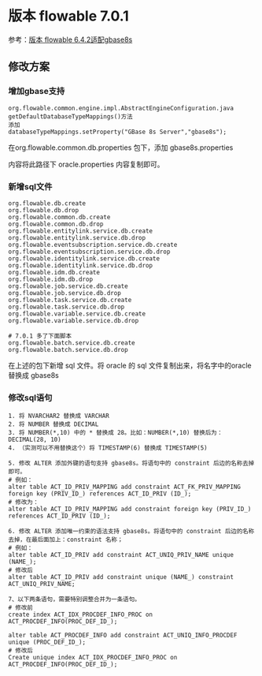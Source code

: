 # 版本 flowable 7.0.1

参考：[版本 flowable 6.4.2适配gbase8s](https://www.gbase.cn/community/post/4540)

## 修改方案

### 增加gbase支持

```text
org.flowable.common.engine.impl.AbstractEngineConfiguration.java
getDefaultDatabaseTypeMappings()方法
添加
databaseTypeMappings.setProperty("GBase 8s Server","gbase8s");
```

在org.flowable.common.db.properties 包下，添加 gbase8s.properties

内容将此路径下 oracle.properties 内容复制即可。

### 新增sql文件

```text
org.flowable.db.create
org.flowable.db.drop
org.flowable.common.db.create
org.flowable.common.db.drop
org.flowable.entitylink.service.db.create
org.flowable.entitylink.service.db.drop
org.flowable.eventsubscription.service.db.create
org.flowable.eventsubscription.service.db.drop
org.flowable.identitylink.service.db.create
org.flowable.identitylink.service.db.drop
org.flowable.idm.db.create
org.flowable.idm.db.drop
org.flowable.job.service.db.create
org.flowable.job.service.db.drop
org.flowable.task.service.db.create
org.flowable.task.service.db.drop
org.flowable.variable.service.db.create
org.flowable.variable.service.db.drop

# 7.0.1 多了下面脚本
org.flowable.batch.service.db.create
org.flowable.batch.service.db.drop
```

在上述的包下新增 sql 文件。将 oracle 的 sql 文件复制出来，将名字中的oracle 替换成 gbase8s

### 修改sql语句

```text
1. 将 NVARCHAR2 替换成 VARCHAR
2. 将 NUMBER 替换成 DECIMAL
3. 将 NUMBER(*,10) 中的 * 替换成 28。比如：NUMBER(*,10) 替换后为：DECIMAL(28, 10)
4. （实测可以不用替换这个）将 TIMESTAMP(6) 替换成 TIMESTAMP(5)

5. 修改 ALTER 添加外键的语句支持 gbase8s。将语句中的 constraint 后边的名称去掉即可。
# 例如：
alter table ACT_ID_PRIV_MAPPING add constraint ACT_FK_PRIV_MAPPING foreign key (PRIV_ID_) references ACT_ID_PRIV (ID_);
# 修改为：
alter table ACT_ID_PRIV_MAPPING add constraint foreign key (PRIV_ID_) references ACT_ID_PRIV (ID_);

6. 修改 ALTER 添加唯一约束的语法支持 gbase8s。将语句中的 constraint 后边的名称去掉，在最后面加上：constraint 名称；
# 例如：
alter table ACT_ID_PRIV add constraint ACT_UNIQ_PRIV_NAME unique (NAME_);
# 修改后
alter table ACT_ID_PRIV add constraint unique (NAME_) constraint ACT_UNIQ_PRIV_NAME;

7、以下两条语句，需要特别调整合并为一条语句。
# 修改前
create index ACT_IDX_PROCDEF_INFO_PROC on ACT_PROCDEF_INFO(PROC_DEF_ID_);

alter table ACT_PROCDEF_INFO add constraint ACT_UNIQ_INFO_PROCDEF unique (PROC_DEF_ID_);
# 修改后
Create unique index ACT_IDX_PROCDEF_INFO_PROC on ACT_PROCDEF_INFO(PROC_DEF_ID_);
```
